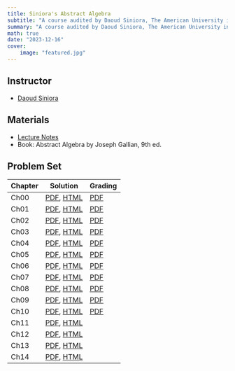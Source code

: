 ```yaml
---
title: Siniora's Abstract Algebra
subtitle: "A course audited by Daoud Siniora, The American University in Cairo (AUC)"
summary: "A course audited by Daoud Siniora, The American University in Cairo (AUC)"
math: true
date: "2023-12-16"
cover:
    image: "featured.jpg"
---
```


## Instructor
- [Daoud Siniora](https://sites.google.com/view/daoudsiniora/)

## Materials
- [Lecture Notes](https://sites.google.com/view/daoudsiniora/lecture-notes)
- Book: Abstract Algebra by Joseph Gallian, 9th ed.

## Problem Set

| Chapter      | Solution  | Grading |
|--------------|-----------|---------|
| Ch00         | [PDF](./ch00_sol.pdf), [HTML](/siniora-algebra-post/pset00)| [PDF](./ch00_graded.pdf) |
| Ch01         | [PDF](./ch01_sol.pdf), [HTML](/siniora-algebra-post/pset01)| [PDF](./ch01_graded.pdf) |
| Ch02         | [PDF](./ch02_sol.pdf), [HTML](/siniora-algebra-post/pset02)| [PDF](./ch02_graded.pdf) |
| Ch03         | [PDF](./ch03_sol.pdf), [HTML](/siniora-algebra-post/pset03)| [PDF](./ch03_graded.pdf) |
| Ch04         | [PDF](./ch04_sol.pdf), [HTML](/siniora-algebra-post/pset04)| [PDF](./ch04_graded.pdf) |
| Ch05         | [PDF](./ch05_sol.pdf), [HTML](/siniora-algebra-post/pset05)| [PDF](./ch05_graded.pdf) |
| Ch06         | [PDF](./ch06_sol.pdf), [HTML](/siniora-algebra-post/pset06)| [PDF](./ch06_graded.pdf) |
| Ch07         | [PDF](./ch07_sol.pdf), [HTML](/siniora-algebra-post/pset07)| [PDF](./ch07_graded.pdf) |
| Ch08         | [PDF](./ch08_sol.pdf), [HTML](/siniora-algebra-post/pset08)| [PDF](./ch08_graded.pdf) |
| Ch09         | [PDF](./ch09_sol.pdf), [HTML](/siniora-algebra-post/pset09)| [PDF](./ch09_graded.pdf) |
| Ch10         | [PDF](./ch10_sol.pdf), [HTML](/siniora-algebra-post/pset10)| [PDF](./ch10_graded.pdf) |
| Ch11         | [PDF](./ch11_sol.pdf), [HTML](/siniora-algebra-post/pset11)| |
| Ch12         | [PDF](./ch12_sol.pdf), [HTML](/siniora-algebra-post/pset12)| |
| Ch13         | [PDF](./ch13_sol.pdf), [HTML](/siniora-algebra-post/pset13)| |
| Ch14         | [PDF](./ch14_sol.pdf), [HTML](/siniora-algebra-post/pset14)| |
